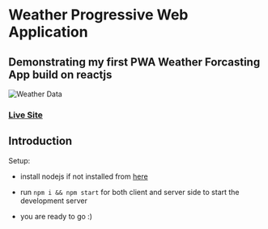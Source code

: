 # Weather Progressive Web Application

## Demonstrating my first PWA Weather Forcasting App build on reactjs

![Weather Data](https://i.imgur.com/3csowzj.png)

### [Live Site](https://fastweatherinfo.netlify.app/)

## Introduction

Setup:
- install nodejs if not installed from [here](https://nodejs.org/en/)

- run `npm i && npm start` for both client and server side to start the development server

- you are ready to go :)
